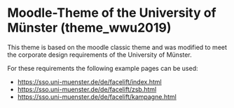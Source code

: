# Moodle-Theme of the University of Münster (theme_wwu2019)

This theme is based on the moodle classic theme and was modified to meet the corporate design requirements of the University of Münster.

For these requirements the following example pages can be used:

* https://sso.uni-muenster.de/de/facelift/index.html
* https://sso.uni-muenster.de/de/facelift/zsb.html
* https://sso.uni-muenster.de/de/facelift/kampagne.html